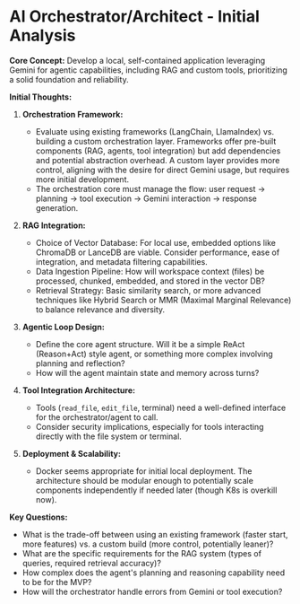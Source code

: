 # AI Orchestrator/Architect - Initial Analysis

**Core Concept:** Develop a local, self-contained application leveraging Gemini for agentic capabilities, including RAG and custom tools, prioritizing a solid foundation and reliability.

**Initial Thoughts:**

1.  **Orchestration Framework:**
    *   Evaluate using existing frameworks (LangChain, LlamaIndex) vs. building a custom orchestration layer. Frameworks offer pre-built components (RAG, agents, tool integration) but add dependencies and potential abstraction overhead. A custom layer provides more control, aligning with the desire for direct Gemini usage, but requires more initial development.
    *   The orchestration core must manage the flow: user request -> planning -> tool execution -> Gemini interaction -> response generation.

2.  **RAG Integration:**
    *   Choice of Vector Database: For local use, embedded options like ChromaDB or LanceDB are viable. Consider performance, ease of integration, and metadata filtering capabilities.
    *   Data Ingestion Pipeline: How will workspace context (files) be processed, chunked, embedded, and stored in the vector DB?
    *   Retrieval Strategy: Basic similarity search, or more advanced techniques like Hybrid Search or MMR (Maximal Marginal Relevance) to balance relevance and diversity.

3.  **Agentic Loop Design:**
    *   Define the core agent structure. Will it be a simple ReAct (Reason+Act) style agent, or something more complex involving planning and reflection?
    *   How will the agent maintain state and memory across turns?

4.  **Tool Integration Architecture:**
    *   Tools (`read_file`, `edit_file`, terminal) need a well-defined interface for the orchestrator/agent to call.
    *   Consider security implications, especially for tools interacting directly with the file system or terminal.

5.  **Deployment & Scalability:**
    *   Docker seems appropriate for initial local deployment.
The architecture should be modular enough to potentially scale components independently if needed later (though K8s is overkill now).

**Key Questions:**
*   What is the trade-off between using an existing framework (faster start, more features) vs. a custom build (more control, potentially leaner)?
*   What are the specific requirements for the RAG system (types of queries, required retrieval accuracy)?
*   How complex does the agent's planning and reasoning capability need to be for the MVP?
*   How will the orchestrator handle errors from Gemini or tool execution? 